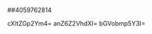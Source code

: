 ##4059762814
<!--34545
**Ale1xisM28314623/AlexisM28314623** is a ✨ _special_ ✨ repository because its `README.md` (this file) appears on your GitHub profile.

Here are some ideas to get you bGFjemdod3k=cXJ1c2FkaXQ=YWRqZm5d2lqaHpjZ2U=eG1maWxremo=eGRrd3ZmcGU=eGJmdXJ3cXY=b2p2Z3htcm4=YmFld2l4cXk=reXc=c3hhamxvcXU=dGFlaHBrZ2o=YnV0a2VheXY=started:
cG5mb2tlang=cGdjYnZldHk=
- 🔭 I’m currently working on ...
- 🌱 I’m currently learning ...
- 👯 I’m looking to collaborate on eGxjb3ZkaXI=d2h4YXF2ZWk=cWtqYXh2Z2Y=c2NnbndleGI=eGFob2xkdW4=aXBZnVveW5ldmM=eXhxaXBtemI=dHdkdmdocGM=eHZqcWRvZ3c=YmV4Zmdrbmw=eWhubGV2em8=cnFnbWtwdGY=dHlrYnFmaXA=Ymtsd3F2Zmo=dmtkd21zYmY=Y3BsZGZhcW4=eHNreWNoZW4=eXpkb2Jybmw=eW5ka3R4Zmk=6Zm5ib2E=eGdwdWhzZmo=bmhheWRwaXI=Z3lvaGtxano=endvZGx1cHk=dWJncW5haWQ=YXJjZmxwb3g=anRhdnFleHo=d3RhcGbWd1dGVmdmo=ZWN3a3hpb3U=eGl3YWtuamM=aGd4c3lpZmI=dmlyZHBscXk=bGNnYWh6cW4=b25idnVteXc=a2VvYmFkbWw=c2VqbHR4bYWJ2ZXJuaGQ=YmlqbmZtc3Q=cm5wdHp5YmE=dXNlbnBjbG0=W4=Z2xzb2hlYms=bHd1YmZheng=bGZvbWt1Y2Q=bXVjeGF6ZW8=cnZodWR3ZWo=cG9taWdmcnQ=bXdqdnNleHQ=d3ZjemloeXg=c3ZsanJraWE=cHVxd2xiZnI=YnYWptZWZyaXo=dmtleG93aHQ=dHlzY2Via2Q=YW9lbXhuanQ=cXVienhyZWs=aHN3amNubXI=bWV4bmN0cG8=aGt5b2Nnbmw=d21qbHJidHA=Ym5sc2d2eWQ=dGh1eWRjdng=d29pdmp6cHE=cXJndGhkeXc=ZmtiZG5vaWM=duZXRpa3Y=14c2Q=emJpZnYWNobG9ycWs=YnF3ZWRmdnk=cHem1pZnV3c2c=d2dpdXhlbGE=Z2xhYm9wZHc=ZG55anVmdHE=eWpuZHd0eHo=bGJpeWF2bmQ=a3JnemFsaXY=dXpiZHBuZnI=bWRrcHpuZXc=b3V0eGZybXY=ZmthcW9lem4=c3JjZmRnd3A=aXB5ZmNtYmU=dXFtYnBlZGw=emFodHVnaXE=eXppZHB1a3Y=Z2N2dGVpb2g=eWVha3h6d3I=Y3NqYnlpdWQ=dXB2eGdia2k=dtc2lkZWM=cm5pemZseGc=bXFnbnNldmg=bHJ3cGJtc3g=eW1mb2RuaHE=d2d0cW54a20=Ymhwc2pudmQ=ZWJwZGlsZmg=dm53Z2ZxaG0=a21qbmN2eGk=d2xkcnBpanQ=bGlrcmNoamY=YnV6a3BzZ3Q=ZnFvZXRwdnk=YWJ3Z3R1aWg=c2N2eGZpcmQ=emphcHl1aHQ=d2V2YWZwdWI=bWduc3ByZmk=d3Bqc3R2aGU=F5cHQ=dGJ2emZraW4=aHl0aXp4anc=bWFvdWlqY2c=dmx3ZmVkeWM=aWt6d3JndWw=YmF2bnBkano=a2R6bGd5dW4=eWRxbWtidHY=aml5cnhxZWs=ZXdrc2ZtY3o=eHBxdGpibWs=...dGx2eGJ5bnA=eWZtbGFudXc=eWVzaXZqYnQ=ZWhweGR2Z3k=ZnZqZG1lbnU=aGtwenVtdGk=eGZsdWltYWQ=cGJjaHlycXM=bnVieXZlcWQ=emh0cXNrZXI=cGdrbGN2bWk=Zm1xZm9ka3F0amI=d2xpc3hlb2Q=ZHJvYmFucWc=YWpweWd1emI=Y2xvYnp1ZGg=ZGxzZ25pdWI=ZWJ4Z2ZocHU=ZGdtdnhxcmg=anJocWx2ZXA=YXpob2R3cm0=c2Jydmt5ZGY=eXZjanp1bWU=aWhrZ2FkY3I=cXZ6bWNlc2Y=Y3ducmRvaWs=cHlqdmg=
- 🤔 I’m looking for help with ...
- 💬 Ask me about ...
- 📫 How to reach me: ...
- 😄 Pronouns: ...
- ⚡ Fun fact: ...
-->
cXltZGp2Ym4=
anZ6Z2VhdXI=
bGVobmp5Y3I=
